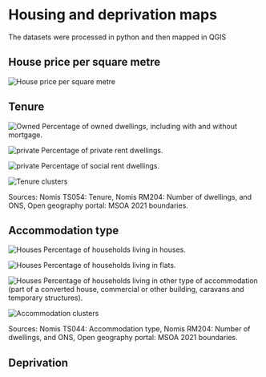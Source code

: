 # Housing and deprivation maps

The datasets were processed in python and then mapped in QGIS

## House price per square metre
![House price per square metre](https://github.com/ACV1904/Housing-conditions-and-crime/blob/main/housing_files/housing-maps/hpsm.png)

## Tenure
![Owned](https://github.com/ACV1904/Housing-conditions-and-crime/blob/main/housing_files/housing-maps/tenure-owned.png)
Percentage of owned dwellings, including with and without mortgage.

![private](https://github.com/ACV1904/Housing-conditions-and-crime/blob/main/housing_files/housing-maps/tenure-private.png)
Percentage of private rent dwellings.

![private](https://github.com/ACV1904/Housing-conditions-and-crime/blob/main/housing_files/housing-maps/tenure-social.png)
Percentage of social rent dwellings.

![Tenure clusters](https://github.com/ACV1904/Housing-conditions-and-crime/blob/main/housing_files/housing-maps/tenure-clusters.png)

Sources: Nomis TS054: Tenure, Nomis RM204: Number of dwellings, and ONS, Open geography portal: MSOA 2021 boundaries.



## Accommodation type
![Houses](https://github.com/ACV1904/Housing-conditions-and-crime/blob/main/housing_files/housing-maps/actypes-houses.png)
Percentage of households living in houses.

![Houses](https://github.com/ACV1904/Housing-conditions-and-crime/blob/main/housing_files/housing-maps/actypes-flats.png)
Percentage of households living in flats.

![Houses](https://github.com/ACV1904/Housing-conditions-and-crime/blob/main/housing_files/housing-maps/actypes-other.png)
Percentage of households living in other type of accommodation (part of a converted house, commercial or other building, caravans and temporary structures).

![Accommodation clusters](https://github.com/ACV1904/Housing-conditions-and-crime/blob/main/housing_files/housing-maps/accommodation-clusters.png)

Sources: Nomis TS044: Accommodation type, Nomis RM204: Number of dwellings, and ONS, Open geography portal: MSOA 2021 boundaries.


## Deprivation

